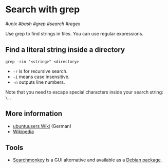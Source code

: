 # Search with grep

_#unix_ _#bash_ _#grep_ _#search_ _#regex_

Use grep to find strings in files.
You can use regular expressions.

## Find a literal string inside a directory

`grep -rin "<string>" <directory>`

- `-r` is for recursive search.
- `-i` means case insensitive.
- `-n` outputs line numbers.

Note that you need to escape special characters inside your search string: `\.`.

## More information

- [ubuntuusers Wiki](https://wiki.ubuntuusers.de/grep/) (German)
- [Wikipedia](https://en.wikipedia.org/wiki/Grep)

## Tools

- [Searchmonkey](http://searchmonkey.embeddediq.com/) is a GUI alternative and available as a [Debian package](https://packages.debian.org/search?keywords=searchmonkey).
